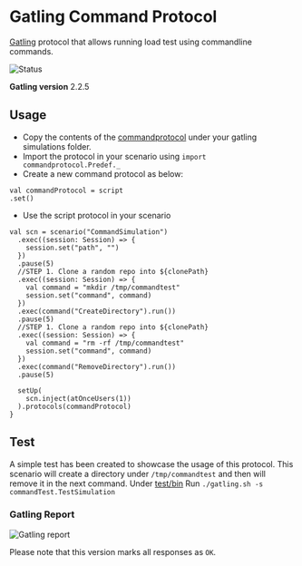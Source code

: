 # Gatling Command Protocol
[Gatling](https://github.com/gatling/gatling) protocol that allows running load test using commandline commands.

![Status](https://github.com/solmazabbaspour/gatling-command-protocol/workflows/CI/badge.svg)

**Gatling version** 2.2.5


## Usage
- Copy the contents of the [commandprotocol](commandprotocol) under your gatling simulations folder.
- Import the protocol in your scenario using `import commandprotocol.Predef._`
- Create a new command protocol as below:
```
val commandProtocol = script
.set()
```
- Use the script protocol in your scenario
```
val scn = scenario("CommandSimulation")
  .exec((session: Session) => {
    session.set("path", "")
  })
  .pause(5)
  //STEP 1. Clone a random repo into ${clonePath}
  .exec((session: Session) => {
    val command = "mkdir /tmp/commandtest"
    session.set("command", command)
  })
  .exec(command("CreateDirectory").run())
  .pause(5)
  //STEP 1. Clone a random repo into ${clonePath}
  .exec((session: Session) => {
    val command = "rm -rf /tmp/commandtest"
    session.set("command", command)
  })
  .exec(command("RemoveDirectory").run())
  .pause(5)

  setUp(
    scn.inject(atOnceUsers(1))
  ).protocols(commandProtocol)
}
  ````

## Test
A simple test has been created to showcase the usage of this protocol. This scenario will create a directory under `/tmp/commandtest` and then will remove it in the next command. Under [test/bin](test/bin) Run `./gatling.sh -s commandTest.TestSimulation`


### Gatling Report
![Gatling report](https://user-images.githubusercontent.com/5240896/71823028-a3d38f00-3096-11ea-8b37-8ae60032b13e.png)

Please note that this version marks all responses as `OK`.
